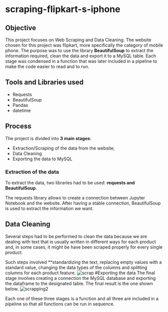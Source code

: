 # scraping-flipkart-s-iphone

## Objective

This project focuses on Web Scraping and Data Cleaning. The website chosen for this project was flipkart, more specifically the category of mobile phone. The purpose was to use the library **BeautifulSoup** to extract the information required, clean the data and export it to a MySQL table. Each stage was condensed in a function that was later included in a pipeline to make the code easier to read and to run.

## Tools and Libraries used

* Requests
* BeautifulSoup
* Pandas
* datetime

## Process

The project is divided into **3 main stages**:
  * Extraction/Scraping of the data from the website;
  * Data Cleaning
  * Exporting the data to MySQL
  
### Extraction of the data

To extract the data, two libraries had to be used: **requests and BeautifulSoup**.

The requests library allows to create a connection between Jupyter Notebook and the website. After having a stable connection, BeautifulSoup is used to extract the information we want.


## Data Cleaning
Several steps had to be performed to clean the data because we are dealing with text that is usually written in different ways for each product and, in some cases, it might be have been scraped properly for every single product.

Such steps involved **standardizing the text, replacing empty values with a standard value, changing the data types of the columns and splitting columns for each product feature.
![scrap](https://user-images.githubusercontent.com/90494573/150670388-c1c99583-541a-42a4-a8f3-21ca6817c1f8.png)
#Exporting the data
The final stage involves creating a connection the MySQL database and exporting the dataframe to the designated table. The final result is the one shown below.
![scrapping2](https://user-images.githubusercontent.com/90494573/150670449-0179984c-a439-404b-93d5-0ceafe4f3dcc.png)

Each one of these three stages is a function and all three are included in a pipeline so that all functions can be run in sequence. 
